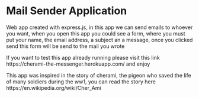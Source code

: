 <h1> Mail Sender Application </h1>

<p> Web app created with express.js, in this app we can send emails to whoever you want, when you open this app you could see a form, where you must put your name, the email address, a subject an a message, once you clicked send this form will be send to the mail you wrote<p>

<p> If you want to test this app already running please visit this link https://cherami-the-messenger.herokuapp.com/ and enjoy <p>

<p> This app was inspired in the story of cherami, the pigeon who saved the life of many soldiers during the ww1, you can read the story here https://en.wikipedia.org/wiki/Cher_Ami <p>
